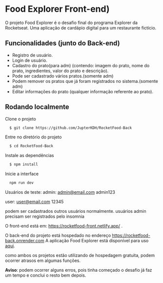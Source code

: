 
# Food Explorer Front-end)

O projeto Food Explorer é o desafio final do programa Explorer da Rocketseat. Uma aplicação de cardápio digital para um restaurante fictício.



## Funcionalidades  (junto do Back-end)

- Registro de usuário.
- Login de usuário.
- Cadastro do prato(para adm) (contendo: imagem do prato, nome do prato, ingredientes, valor do prato e descrição).
- Pode ser cadastrado vários pratos.(somente adm)
- Podem remover os pratos que já foram registrados no sistema.(somente adm)
- Editar informações do prato (qualquer informação referente ao prato).


## Rodando localmente

Clone o projeto

```bash
  $ git clone https://github.com/JupterKDH/RocketFood-Back
```

Entre no diretório do projeto

```bash
  $ cd RocketFood-Back
```

Instale as dependências

```bash
  $ npm install
```

Inicie a interface

```bash
  npm run dev
```

Usuários de teste:
admin:
admin@email.com
admin123

user:
user@email.com
12345

podem ser cadastrados outros usuários normalmente.
usuários admin precisam ser registrados pelo insomnia

O front-end está em: https://rocketfood-front.netlify.app/  .

O back-end do projeto está hospedado no endereço https://rocketfood-back.onrender.com  A aplicação Food Explorer está disponível para uso [aqui](https://rocketfood-front.netlify.app).

como ambos os projetos estão utilizando de hospedagem gratuita, podem ocorrer atrasos em algumas funções.

**Aviso**: podem ocorrer alguns erros, pois tinha começado o desafio já faz um tempo e conclui o resto bem depois. 